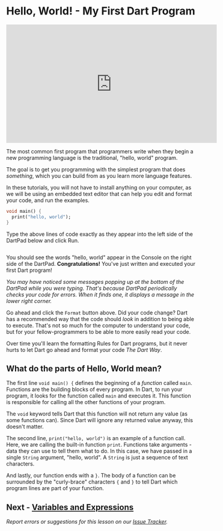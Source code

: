 # Hello, World! - My First Dart Program

<iframe width="560" height="315" src="https://www.youtube.com/embed/1viR1v4Iw4o" title="YouTube video player" frameborder="0" allow="accelerometer; autoplay; clipboard-write; encrypted-media; gyroscope; picture-in-picture" allowfullscreen></iframe>

The most common first program that programmers write when they begin
a new programming language is the traditional, "hello, world" program.

The goal is to get you programming with the simplest program that
does *something*, which you can build from as you learn more
language features.

In these tutorials, you will not have to install anything on your
computer, as we will be using an embedded text editor that can
help you edit and format your code, and run the examples.

<script type="text/javascript" src="scripts/helper.js" defer></script>

```dart
void main() {
  print("hello, world");
}
```

Type the above lines of code exactly as they appear into the left side of the DartPad below and click Run.

```run-dartpad

```

You should see the words "hello, world" appear in the Console on the right side of the
DartPad.  **Congratulations!**  You've just written and executed your first Dart program!

*You may have noticed some messages popping up at the bottom of the DartPad while you were typing.  That's because DartPad periodically checks your code for errors.  When it finds one, it displays a message in the lower right corner.*

Go ahead and click the `Format` button above.  Did your code change?  Dart has a recommended way that the code should *look* in addition to being able to execute.  That's not so
much for the computer to understand your code, but for your
fellow-programmers to be able to more easily read your code.

Over time you'll learn the formatting Rules for Dart
programs, but it never hurts to let Dart go ahead and format
your code *The Dart Way*.

## What do the parts of Hello, World mean?

The first line `void main() {` defines the beginning of a *function* called `main`.  Functions are the building blocks of every program.  In Dart, to run your program, it looks
for the function called `main` and executes it.  This function is responsible for calling all the other functions of your program.

The `void` keyword tells Dart that this function will not return
any value (as some functions can).  Since Dart will ignore any returned value anyway, this doesn't matter.

The second line, `print("hello, world")` is an example of a function call.  Here, we are calling the built-in function `print`.  Functions take arguments - data they can use to tell them what to do.  In this case, we have passed in a single `String` argument, "hello, world".  A `String` is just a sequence of text characters.

And lastly, our function ends with a `}`.  The body of a function can be surrounded by the "curly-brace" characters `{` and `}` to tell Dart which program lines are part of your function.

## Next - [Variables and Expressions](variables.md)

*Report errors or suggestions for this lesson on our [Issue Tracker](https://github.com/reskillamericans/first-time-dart/issues/new?title=hello-world).*
